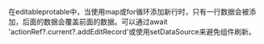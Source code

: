 在editableprotable中，当使用map或for循环添加新行时，只有一行数据会被添加，后面的数据会覆盖前面的数据。可以通过await 'actionRef?.current?.addEditRecord'或使用setDataSource来避免组件刷新。
